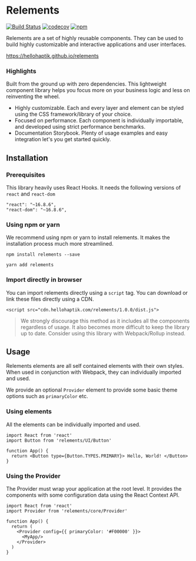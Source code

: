 # Relements

[![Build Status](https://travis-ci.com/hellohaptik/relements.svg?token=rergqhB6eJSbetzoHGCs&branch=master)](https://travis-ci.com/hellohaptik/relements) [![codecov](https://codecov.io/gh/hellohaptik/relements/branch/master/graph/badge.svg?token=eqHpHxVoaa)](https://codecov.io/gh/hellohaptik/relements)
[![npm](https://img.shields.io/npm/v/relements?color=%2362D444)](https://www.npmjs.com/package/relements)


Relements are a set of highly reusable components. They can be used to build highly customizable and interactive applications and user interfaces.

https://hellohaptik.github.io/relements

### Highlights

Built from the ground up with zero dependencies. This lightweight component library helps you focus more on your business logic and less on reinventing the wheel.

- Highly customizable. Each and every layer and element can be styled using the CSS framework/library of your choice.
- Focused on performance. Each component is individually importable, and developed using strict performance benchmarks.
- Documentation Storybook. Plenty of usage examples and easy integration let's you get started quickly.

## Installation

### Prerequisites

This library heavily uses React Hooks. It needs the following versions of `react` and `react-dom`

```
"react": "~16.8.6",
"react-dom": "~16.8.6",
```


### Using npm or yarn

We recommend using npm or yarn to install relements. It makes the installation process much more streamlined.

```
npm install relements --save
```

```
yarn add relements
```

### Import directly in browser

You can import relements directly using a `script` tag. You can download or link these files directly using a CDN.

```
<script src="cdn.hellohaptik.com/relements/1.0.0/dist.js">
```

> We strongly discourage this method as it includes all the components regardless of usage. It also becomes more difficult to keep the library up to date. Consider using this library with Webpack/Rollup instead.

## Usage

Relements elements are all self contained elements with their own styles. When used in conjunction with Webpack, they can individually imported and used.

We provide an optional `Provider` element to provide some basic theme options such as `primaryColor` etc.

### Using elements

All the elements can be individually imported and used.

```
import React from 'react'
import Button from 'relements/UI/Button'

function App() {
  return <Button type={Button.TYPES.PRIMARY}> Hello, World! </Button>
}
```


### Using the Provider

The Provider must wrap your application at the root level. It provides the components with some configuration data using the React Context API.

```
import React from 'react'
import Provider from 'relements/core/Provider'

function App() {
  return (
    <Provider config={{ primaryColor: '#F00000' }}>
      <MyApp/>
    </Provider>
  )
}
```
